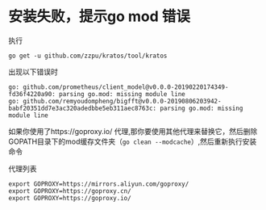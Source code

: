# 安装失败，提示go mod 错误

执行
```shell
go get -u github.com/zzpu/kratos/tool/kratos
```
出现以下错误时
```shell
go: github.com/prometheus/client_model@v0.0.0-20190220174349-fd36f4220a90: parsing go.mod: missing module line
go: github.com/remyoudompheng/bigfft@v0.0.0-20190806203942-babf20351dd7e3ac320adedbbe5eb311aec8763c: parsing go.mod: missing module line
```
如果你使用了https://goproxy.io/ 代理,那你要使用其他代理来替换它，然后删除GOPATH目录下的mod缓存文件夹（`go clean --modcache`）,然后重新执行安装命令

代理列表

```
export GOPROXY=https://mirrors.aliyun.com/goproxy/
export GOPROXY=https://goproxy.cn/
export GOPROXY=https://goproxy.io/
```

